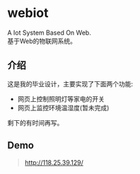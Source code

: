 # webiot
A Iot System Based On Web.  
基于Web的物联网系统。

## 介绍
这是我的毕业设计，主要实现了下面两个功能:

* 网页上控制照明灯等家电的开关
* 网页上监控环境温湿度(暂未完成)

剩下的有时间再写。

## Demo
> http://118.25.39.129/
